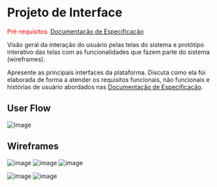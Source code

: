 
# Projeto de Interface

<span style="color:red">Pré-requisitos: <a href="2-Especificação do Projeto.md"> Documentação de Especificação</a></span>

Visão geral da interação do usuário pelas telas do sistema e protótipo interativo das telas com as funcionalidades que fazem parte do sistema (wireframes).

 Apresente as principais interfaces da plataforma. Discuta como ela foi elaborada de forma a atender os requisitos funcionais, não funcionais e histórias de usuário abordados nas <a href="2-Especificação do Projeto.md"> Documentação de Especificação</a>.

## User Flow

![image](https://user-images.githubusercontent.com/81269914/118338957-dc3a7700-b4ed-11eb-96c2-d8076e07b82c.png)



## Wireframes

![image](https://user-images.githubusercontent.com/81269914/121958213-ceb91c80-cd39-11eb-806f-2385c8fccb64.png)
![image](https://user-images.githubusercontent.com/81269914/121957368-ada3fc00-cd38-11eb-9a4f-32f7bc14365e.png)
![image](https://user-images.githubusercontent.com/81269914/121958061-9a456080-cd39-11eb-9cbb-830fa1e5e2ec.png)

![image](https://user-images.githubusercontent.com/81269914/121958689-5010af00-cd3a-11eb-96f4-81d695ef9ea4.png)
![image](https://user-images.githubusercontent.com/81269914/121959012-9d8d1c00-cd3a-11eb-923a-4f575bf2a5ba.png)

